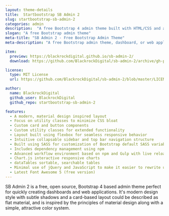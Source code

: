 ```yaml
---
layout: theme-details
title:  Startbootstrap SB Admin 2
slug: startbootstrap-sb-admin-2
categories: admin
description:  "A free Bootstrap 4 admin theme built with HTML/CSS and a modern development workflow environment ready to use to build your next dashboard or web application"
slogan: "A free Bootstrap admin theme"
meta-title: "SB Admin 2 - Free Bootstrap Admin Theme"
meta-description: "A free Bootstrap admin theme, dashboard, or web application UI. All Start Bootstrap templates are free to download and open source."

item:
  preview: https://blackrockdigital.github.io/sb-admin-2/
  download: https://github.com/BlackrockDigital/sb-admin-2/archive/gh-pages.zip

license:
  type: MIT License
  url: https://github.com/BlackrockDigital/sb-admin-2/blob/master/LICENSE

author:
  name: BlackrockDigital
  github_user: BlackrockDigital
  github_repo: startbootstrap-sb-admin-2

features:
  - A modern, material design inspired layout
  - Focus on utility classes to minimize CSS bloat
  - Custom card and button components
  - Custom utility classes for extended functionality
  - Layout built using flexbox for seamless responsive behavior
  - Intuitive collapsable sidebar and top bar navigation structure
  - Built using SASS for customization of Bootstrap default SASS variables
  - Includes dependency management using npm
  - Advanced workflow environment based on npm and Gulp with live reloading via browserSync
  - Chart.js interactive responsive charts
  - dataTables sortable, searchable tables
  - Minimal use of jQuery and JavaScript to make it easier to rewrite using JS frameworks
  - Latest Font Awesome 5 (free version)
---
```

SB Admin 2 is a free, open source, Bootstrap 4 based admin theme perfect for quickly creating dashboards and web applications. It's modern design style with subtle shadows and a card-based layout could be described as flat material, and is inspired by the principles of material design along with a simple, attractive color system.